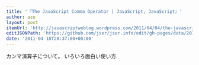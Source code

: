 ```yaml
---
title: '『The JavaScript Comma Operator | JavaScript, JavaScript』'
author: azu
layout: post
itemUrl: 'http://javascriptweblog.wordpress.com/2011/04/04/the-javascript-comma-operator/'
editJSONPath: 'https://github.com/jser/jser.info/edit/gh-pages/data/2011/04/index.json'
date: '2011-04-18T20:37:00+00:00'
---
```

カンマ演算子について。
いろいろ面白い使い方
